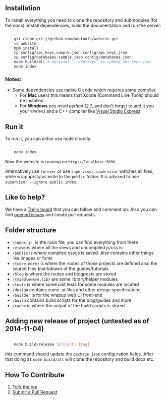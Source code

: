 ## Installation

To install everything you need to clone the repository and submodules (for the docs), install dependencies, build the documentation and run the server:

```bash

	git clone git://github.com/mootools/website.git
	cd website
	npm install
	cp config/api_keys.sample.json config/api_keys.json
	cp config/databases.sample.json config/databases.json
	node build/all # optional "--add-keys" to update api_keys.json
	node index

```

### Notes:

- Some dependencies use native C code which requires some compiler.
  - For **Mac** users this means that Xcode (Command Line Tools) should be installed.
  - For **Windows** you need *python* (2.7, and don't forget to add it you your `%PATH%`) and a C++ compiler like [Visual Studio Express](http://www.microsoft.com/visualstudio/eng/downloads#d-express-windows-desktop)

## Run it

To run it, you can either use node directly.

```bash

	node index

```
Now the website is running on `http://localhost:3000`.

Alternatively use `forever` or use `supervisor`. `supervisor` watches all files, while wrapup/stylus write to the `public` folder. It is advised to use `supervisor --ignore public index`.

## Like to help?

We have a [Trello board](https://trello.com/b/84PZ53Pr/development) that you can follow and comment on. Also you can find [opened issues](https://github.com/mootools/website/issues) and create pull requests.

## Folder structure

- `/index.js`, is the main file, you can find everything from there
- `/views` is where all the views and uncompiled js/css is
- `/public` is where compiled css/js is saved. Also contains other things like images or fonts
- `/{core,more}` is where the routes of those projects are defined also the source files (markdown) of the guides/tutorials
- `/blog` is where the routes and blogposts are stored
- `/{middleware,lib}` are some library/helper modules
- `/tests` is where some unit tests for some modules are located
- `/design` contains some .ai files and other design specifications
- `/builder` is for the wrapup web UI front-end
- `/build` contains build scripts for the blog/guides and more
- `/cache` is where the output of the build scripts is stored

## Adding new release of project (untested as of 2014-11-04)

```bash

	node build/release [project] [tag]

```

this command should update the `package.json` configuration fields. After that
doing as `node build/all` will clone the repository and build docs etc.


## How To Contribute

1. [Fork the rep](https://help.github.com/articles/fork-a-repo/)
2. [Submit a Pull Request](https://help.github.com/articles/using-pull-requests/)
